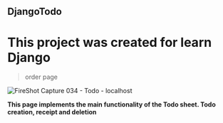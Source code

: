 ## DjangoTodo
# This project was created for learn Django

> order page
> 
![FireShot Capture 034 - Todo - localhost](https://user-images.githubusercontent.com/99971966/229567286-f9f866e7-3566-4753-b6a2-9331001178b1.png)

**This page implements the main functionality of the Todo sheet. Todo creation, receipt and deletion**
